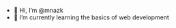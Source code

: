 - 👋 Hi, I’m @mnazk
- 🌱 I’m currently learning the basics of web development


<!---
mnazk/mnazk is a ✨ special ✨ repository because its `README.md` (this file) appears on your GitHub profile.
You can click the Preview link to take a look at your changes.
--->
